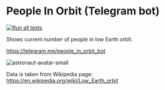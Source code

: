# People In Orbit (Telegram bot)
[![Run all tests](https://github.com/dmserebr/PeopleInOrbit/actions/workflows/python-run-tests.yml/badge.svg)](https://github.com/dmserebr/PeopleInOrbit/actions/workflows/python-run-tests.yml)

Shows current number of people in low Earth orbit.

https://telegram.me/people_in_orbit_bot

![astronaut-avatar-small](https://user-images.githubusercontent.com/13807146/197038357-654ac675-5365-497c-873a-2a716f399803.jpg)

Data is taken from Wikipedia page: https://en.wikipedia.org/wiki/Low_Earth_orbit
